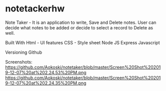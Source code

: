# notetackerhw
Note Taker - It is an application to write, Save and Delete notes. User can decide what notes to be added or decide to select a record to Delete as well.

Built With Html - UI features CSS - Style sheet Node JS Express Javascript

Versioning Github 

Screenshots: https://github.com/Aokoski/notetaker/blob/master/Screen%20Shot%202019-12-07%20at%202.24.53%20PM.png https://github.com/Aokoski/notetaker/blob/master/Screen%20Shot%202019-12-07%20at%202.24.35%20PM.png
